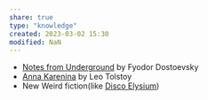 ```yaml
---
share: true
type: "knowledge"
created: 2023-03-02 15:30 
modified: NaN
---
```

 
- [Notes from Underground](./Notes%20from%20Underground%20-%20Fyodor%20Dostoevsky.md) by Fyodor Dostoevsky
- [Anna Karenina](./Anna%20Karenina%20-%20Leo%20Tolstoy.md) by Leo Tolstoy
- New Weird fiction(like [Disco Elysium](Disco%20Elysium.md))